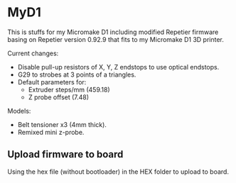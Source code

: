 # MyD1
This is stuffs for my Micromake D1 including modified Repetier firmware basing on Repetier version 0.92.9 that fits to my Micromake D1 3D printer.

Current changes:
* Disable pull-up resistors of X, Y, Z endstops to use optical endstops.
* G29 to strobes at 3 points of a triangles.
* Default parameters for:
  * Extruder steps/mm (459.18)
  * Z probe offset (7.48)

Models:
* Belt tensioner x3 (4mm thick).
* Remixed mini z-probe.

## Upload firmware to board
Using the hex file (without bootloader) in the HEX folder to upload to board.
